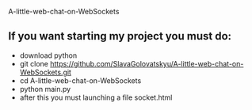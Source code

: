 A-little-web-chat-on-WebSockets 
## If you want starting my project you must do:
* download python
* git clone https://github.com/SlavaGolovatskyu/A-little-web-chat-on-WebSockets.git
* cd A-little-web-chat-on-WebSockets
* python main.py
* after this you must launching a file socket.html

